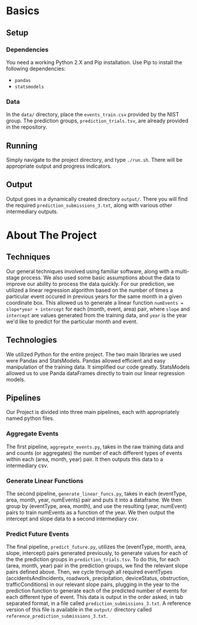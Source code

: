 # Basics
## Setup
### Dependencies
You need a working Python 2.X and Pip installation.
Use Pip to install the following dependencies:
- `pandas`
- `statsmodels`

### Data
In the `data/` directory, place the `events_train.csv` provided by the NIST group. The prediction groups, `prediction_trials.tsv`, are already provided in the repository.

## Running
Simply navigate to the project directory, and type `./run.sh`. There will be appropriate output and progress indicators.

## Output
Output goes in a dynamically created directory `output/`. There you will find the required `prediction_submissions_3.txt`, along with various other intermediary outputs.

# About The Project

## Techniques
Our general techniques involved using familiar software, along with a multi-stage process. We also used some basic assumptions about the data to improve our ability to process the data quickly. For our prediction, we utilized a linear regression algorithm based on the number of times a particular event occured in previous years for the same month in a given coordinate box. This allowed us to generate a linear function `numEvents = slope*year + intercept` for each (month, event, area) pair, where `slope` and `intercept` are values generated from the training data, and `year` is the year we'd like to predict for the particular month and event.

## Technologies
We utilized Python for the entire project. The two main libraries we used were Pandas and StatsModels. Pandas allowed efficient and easy manipulation of the training data. It simplified our code greatly. StatsModels allowed us to use Panda dataFrames directly to train our linear regression models.

## Pipelines
Our Project is divided into three main pipelines, each with appropriately named python files. 
### Aggregate Events
The first pipeline, `aggregate_events.py`, takes in the raw training data and and counts (or aggregates) the number of each different types of events within each (area, month, year) pair. It then outputs this data to a intermediary csv.
### Generate Linear Functions
The second pipeline, `generate_linear_funcs.py`, takes in each (eventType, area, month, year, numEvents) pair and puts it into a dataframe. We then group by (eventType, area, month), and use the resulting (year, numEvent) pairs to train numEvents as a function of the year. We then output the intercept and slope data to a second intermediary csv.
### Predict Future Events
The final pipeline, `predict_future.py`, utilizes the (eventType, month, area, slope, intercept) pairs generated previously, to generate values for each of the the prediction groups in `prediction_trials.tsv`. To do this, for each (area, month, year) pair in the prediction groups, we find the relevant slope pairs defined above. Then, we cycle through all required eventTypes (accidentsAndIncidents, roadwork, precipitation, deviceStatus, obstruction, trafficConditions) in our relevant slope pairs, plugging in the year to the prediction function to generate each of the predicted number of events for each different type of event. This data is output in the order asked, in tab separated format, in a file called `prediction_submissions_3.txt`. A reference version of this file is available in the `output/` directory called `reference_prediction_submissions_3.txt`. 
